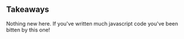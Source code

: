 ## Takeaways

Nothing new here. If you've written much javascript code you've been bitten by this one!